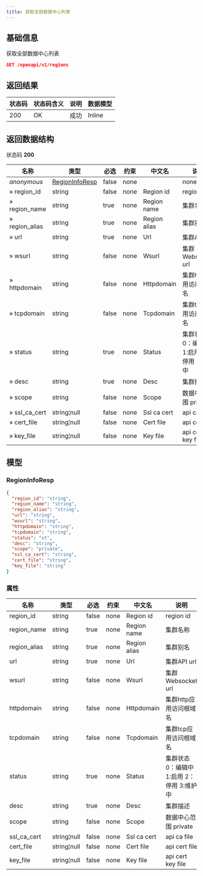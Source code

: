 ```yaml
---
title: 获取全部数据中心列表
---
```


## 基础信息

获取全部数据中心列表

```json title="请求路径"
GET /openapi/v1/regions
```

## 返回结果

|状态码|状态码含义|说明|数据模型|
|---|---|---|---|
|200|OK|成功|Inline|

## 返回数据结构

状态码 **200**

|名称|类型|必选|约束|中文名|说明|
|---|---|---|---|---|---|
|*anonymous*|[RegionInfoResp](#regioninforesp)|false|none||none|
|» region_id|string|false|none|Region id|region id|
|» region_name|string|true|none|Region name|集群名称|
|» region_alias|string|true|none|Region alias|集群别名|
|» url|string|true|none|Url|集群API url|
|» wsurl|string|false|none|Wsurl|集群Websocket url|
|» httpdomain|string|false|none|Httpdomain|集群http应用访问根域名|
|» tcpdomain|string|false|none|Tcpdomain|集群tcp应用访问根域名|
|» status|string|true|none|Status|集群状态 0：编辑中 1:启用 2：停用 3:维护中|
|» desc|string|true|none|Desc|集群描述|
|» scope|string|false|none|Scope|数据中心范围 private|public|
|» ssl_ca_cert|string¦null|false|none|Ssl ca cert|api ca file|
|» cert_file|string¦null|false|none|Cert file|api cert file|
|» key_file|string¦null|false|none|Key file|api cert key file|


## 模型

### RegionInfoResp

```json
{
  "region_id": "string",
  "region_name": "string",
  "region_alias": "string",
  "url": "string",
  "wsurl": "string",
  "httpdomain": "string",
  "tcpdomain": "string",
  "status": "st",
  "desc": "string",
  "scope": "private",
  "ssl_ca_cert": "string",
  "cert_file": "string",
  "key_file": "string"
}

```

### 属性

|名称|类型|必选|约束|中文名|说明|
|---|---|---|---|---|---|
|region_id|string|false|none|Region id|region id|
|region_name|string|true|none|Region name|集群名称|
|region_alias|string|true|none|Region alias|集群别名|
|url|string|true|none|Url|集群API url|
|wsurl|string|false|none|Wsurl|集群Websocket url|
|httpdomain|string|false|none|Httpdomain|集群http应用访问根域名|
|tcpdomain|string|false|none|Tcpdomain|集群tcp应用访问根域名|
|status|string|true|none|Status|集群状态 0：编辑中 1:启用 2：停用 3:维护中|
|desc|string|true|none|Desc|集群描述|
|scope|string|false|none|Scope|数据中心范围 private|public|
|ssl_ca_cert|string¦null|false|none|Ssl ca cert|api ca file|
|cert_file|string¦null|false|none|Cert file|api cert file|
|key_file|string¦null|false|none|Key file|api cert key file|